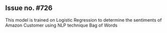 ## Issue no. #726

This model is trained on Logistic Regression to determine the sentiments of Amazon Customer using NLP technique Bag of Words
